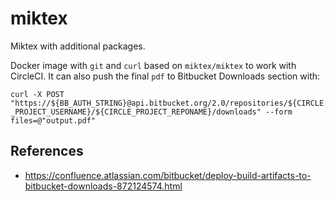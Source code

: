 # miktex
Miktex with additional packages.

Docker image with `git` and `curl` based on `miktex/miktex` to work with CircleCI. It can also push the final `pdf` to Bitbucket Downloads section with:

`curl -X POST "https://${BB_AUTH_STRING}@api.bitbucket.org/2.0/repositories/${CIRCLE_PROJECT_USERNAME}/${CIRCLE_PROJECT_REPONAME}/downloads" --form files=@"output.pdf"`

## References

- <https://confluence.atlassian.com/bitbucket/deploy-build-artifacts-to-bitbucket-downloads-872124574.html>
